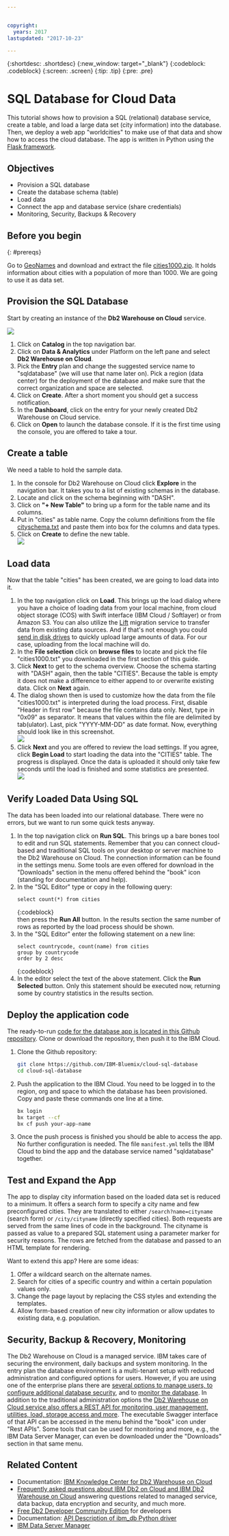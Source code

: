 ```yaml
---


copyright:
  years: 2017
lastupdated: "2017-10-23"

---
```


{:shortdesc: .shortdesc}
{:new_window: target="_blank"}
{:codeblock: .codeblock}
{:screen: .screen}
{:tip: .tip}
{:pre: .pre}

# SQL Database for Cloud Data 

This tutorial shows how to provision a SQL (relational) database service, create a table, and load a large data set (city information) into the database. Then, we deploy a web app "worldcities" to make use of that data and show how to access the cloud database. The app is written in Python using the [Flask framework](http://flask.pocoo.org/).

## Objectives

* Provision a SQL database
* Create the database schema (table)
* Load data
* Connect the app and database service (share credentials)
* Monitoring, Security, Backups & Recovery

## Before you begin
{: #prereqs}

Go to [GeoNames](http://www.geonames.org/) and download and extract the file [cities1000.zip](http://download.geonames.org/export/dump/cities1000.zip). It holds information about cities with a population of more than 1000. We are going to use it as data set.

## Provision the SQL Database
Start by creating an instance of the **Db2 Warehouse on Cloud** service.

![](images/solution5/Catalog.png)

1.  Click on **Catalog** in the top navigation bar.
2.  Click on **Data & Analytics** under Platform on the left pane and select **Db2 Warehouse on Cloud**.
3.  Pick the **Entry** plan and change the suggested service name to "sqldatabase" (we will use that name later on). Pick a region (data center) for the deployment of the database and make sure that the correct organization and space are selected.
4.  Click on **Create**. After a short moment you should get a success notification. 
5.  In the **Dashboard**, click on the entry for your newly created Db2 Warehouse on Cloud service.
6.  Click on **Open** to launch the database console. If it is the first time using the console, you are offered to take a tour. 

## Create a table
We need a table to hold the sample data.

1. In the console for Db2 Warehouse on Cloud click **Explore** in the navigation bar. It takes you to a list of existing schemas in the database.
2. Locate and click on the schema beginning with "DASH".
3. Click on **"+ New Table"** to bring up a form for the table name and its columns.
4. Put in "cities" as table name. Copy the column definitions from the file [cityschema.txt](https://github.com/IBM-Bluemix/cloud-sql-database/blob/master/cityschema.txt) and paste them into box for the columns and data types.
5. Click on **Create** to define the new table.   
   ![](images/solution5/TableCitiesCreated.png)

## Load data
Now that the table "cities" has been created, we are going to load data into it.

1. In the top navigation click on **Load**. This brings up the load dialog where you have a choice of loading data from your local machine, from cloud object storage (COS) with Swift interface (IBM Cloud / Softlayer) or from Amazon S3. You can also utilize the [Lift](https://console.bluemix.net/catalog/services/lift) migration service to transfer data from existing data sources. And if that's not enough you could [send in disk drives](https://www.ibm.com/support/knowledgecenter/SS6NHC/com.ibm.swg.im.dashdb.doc/learn_how/load_mail_in_drive.html) to quickly upload large amounts of data. For our case, uploading from the local machine will do.
2. In the **File selection** click on **browse files** to locate and pick the file "cities1000.txt" you downloaded in the first section of this guide.
3. Click **Next** to get to the schema overview. Choose the schema starting with "DASH" again, then the table "CITIES". Because the table is empty it does not make a difference to either append to or overwrite existing data. Click on **Next** again.
4. The dialog shown then is used to customize how the data from the file "cities1000.txt" is interpreted during the load process. First, disable "Header in first row" because the file contains data only. Next, type in "0x09" as separator. It means that values within the file are delimited by tab(ulator). Last, pick "YYYY-MM-DD" as date format. Now, everything should look like in this screenshot.    
  ![](images/solution5/LoadTabSeparator.png)
5. Click **Next** and you are offered to review the load settings. If you agree, click **Begin Load** to start loading the data into the "CITIES" table. The progress is displayed. Once the data is uploaded it should only take few seconds until the load is finished and some statistics are presented.   
   ![](images/solution5/LoadProgressSteps.png)

## Verify Loaded Data Using SQL
The data has been loaded into our relational database. There were no errors, but we want to run some quick tests anyway.

1. In the top navigation click on **Run SQL**. This brings up a bare bones tool to edit and run SQL statements. Remember that you can connect cloud-based and traditional SQL tools on your desktop or server machine to the Db2 Warehouse on Cloud. The connection information can be found in the settings menu. Some tools are even offered for download in the "Downloads" section in the menu offered behind the "book" icon (standing for documentation and help).
2. In the "SQL Editor" type or copy in the following query:   
   ```
   select count(*) from cities
   ```
   {:codeblock}   
   then press the **Run All** button. In the results section the same number of rows as reported by the load process should be shown.   
3. In the "SQL Editor" enter the following statement on a new line:
   ```
   select countrycode, count(name) from cities
   group by countrycode
   order by 2 desc
   ```
   {:codeblock}   
4. In the editor select the text of the above statement. Click the **Run Selected** button. Only this statement should be executed now, returning some by country statistics in the results section.

## Deploy the application code
The ready-to-run [code for the database app is located in this Github repository](https://github.com/IBM-Bluemix/cloud-sql-database). Clone or download the repository, then push it to the IBM Cloud.

1. Clone the Github repository:
   ```bash
   git clone https://github.com/IBM-Bluemix/cloud-sql-database
   cd cloud-sql-database
   ```

2. Push the application to the IBM Cloud. You need to be logged in to the region, org and space to which the database has been provisioned. Copy and paste these commands one line at a time.
   ```bash
   bx login
   bx target --cf
   bx cf push your-app-name
   ```
3. Once the push process is finished you should be able to access the app. No further configuration is needed. The file `manifest.yml` tells the IBM Cloud to bind the app and the database service named "sqldatabase" together.

## Test and Expand the App
The app to display city information based on the loaded data set is reduced to a minimum. It offers a search form to specify a city name and few preconfigured cities. They are translated to either `/search?name=cityname` (search form) or `/city/cityname` (directly specified cities). Both requests are served from the same lines of code in the background. The cityname is passed as value to a prepared SQL statement using a parameter marker for security reasons. The rows are fetched from the database and passed to an HTML template for rendering.

Want to extend this app? Here are some ideas:
1. Offer a wildcard search on the alternate names.
2. Search for cities of a specific country and within a certain population values only.
3. Change the page layout by replacing the CSS styles and extending the templates.
4. Allow form-based creation of new city information or allow updates to existing data, e.g. population.

## Security, Backup & Recovery, Monitoring
The Db2 Warehouse on Cloud is a managed service. IBM takes care of securing the environment, daily backups and system monitoring. In the entry plan the database environment is a multi-tenant setup with reduced administration and configured options for users. However, if you are using one of the enterprise plans there are [several options to manage users, to configure additional database security](https://www.ibm.com/support/knowledgecenter/SS6NHC/com.ibm.swg.im.dashdb.security.doc/doc/security.html), and to [monitor the database](https://www.ibm.com/support/knowledgecenter/SS6NHC/com.ibm.swg.im.dashdb.admin.mon.doc/doc/c0001138.html). In addition to the traditional administration options the [Db2 Warehouse on Cloud service also offers a REST API for monitoring, user management, utilities, load, storage access and more](https://www.ibm.com/support/knowledgecenter/SS6NHC/com.ibm.swg.im.dashdb.doc/connecting/connect_api.html). The executable Swagger interface of that API can be accessed in the menu behind the "book" icon under "Rest APIs". Some tools that can be used for monitoring and more, e.g., the IBM Data Server Manager, can even be downloaded under the "Downloads" section in that same menu.

## Related Content
* Documentation: [IBM Knowledge Center for Db2 Warehouse on Cloud](https://www.ibm.com/support/knowledgecenter/en/SS6NHC/com.ibm.swg.im.dashdb.kc.doc/welcome.html)
* [Frequently asked questions about IBM Db2 on Cloud and IBM Db2 Warehouse on Cloud](https://www.ibm.com/support/knowledgecenter/SS6NHC/com.ibm.swg.im.dashdb.doc/managed_service.html) answering questions related to managed service, data backup, data encryption and security, and much more.
* [Free Db2 Developer Community Edition](https://www.ibm.com/us-en/marketplace/ibm-db2-direct-and-developer-editions) for developers
* Documentation: [API Description of ibm_db Python driver](https://github.com/ibmdb/python-ibmdb/wiki/APIs)
* [IBM Data Server Manager](https://www.ibm.com/us-en/marketplace/data-server-manager)
